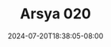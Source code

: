 --- 
title: "Arsya 020"
description: "video bokeh Arsya 020 twitter   new"
date: 2024-07-20T18:38:05-08:00
file_code: "q8w3pnhrv80r"
draft: false
cover: "o4shqj58cdgpnj0k.jpg"
tags: ["Arsya", "bokep-indo", "bokep-viral", "bokep-ig"]
length: 180
fld_id: "1398181"
foldername: "Arsya"
categories: ["Arsya"]
views: 5
---